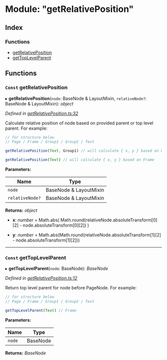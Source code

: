 
# Module: "getRelativePosition"

## Index

### Functions

* [getRelativePosition](_getrelativeposition_.md#const-getrelativeposition)
* [getTopLevelParent](_getrelativeposition_.md#const-gettoplevelparent)

## Functions

### `Const` getRelativePosition

▸ **getRelativePosition**(`node`: BaseNode & LayoutMixin, `relativeNode?`: BaseNode & LayoutMixin): *object*

*Defined in [getRelativePosition.ts:32](https://github.com/figma-plugin-helper-functions/figma-plugin-helpers/blob/5f3a767/src/helpers/getRelativePosition.ts#L32)*

Calculate relative position of node based on provided parent or top level parent.
For example:
```js
// for structure below
// Page / Frame / Group1 / Group2 / Text

getRelativePosition(Text, Group1) // will calculate { x, y } based on Group1

getRelativePosition(Text) // will calculate { x, y } based on Frame
```

**Parameters:**

Name | Type |
------ | ------ |
`node` | BaseNode & LayoutMixin |
`relativeNode?` | BaseNode & LayoutMixin |

**Returns:** *object*

* **x**: *number* = Math.abs(
			Math.round(relativeNode.absoluteTransform[0][2] - node.absoluteTransform[0][2])
		)

* **y**: *number* = Math.abs(Math.round(relativeNode.absoluteTransform[1][2] - node.absoluteTransform[1][2]))

___

### `Const` getTopLevelParent

▸ **getTopLevelParent**(`node`: BaseNode): *BaseNode*

*Defined in [getRelativePosition.ts:12](https://github.com/figma-plugin-helper-functions/figma-plugin-helpers/blob/5f3a767/src/helpers/getRelativePosition.ts#L12)*

Return top level parent for node before PageNode.
For example:
```js
// for structure below
// Page / Frame / Group1 / Group2 / Text

getTopLevelParent(Text) // Frame
```

**Parameters:**

Name | Type |
------ | ------ |
`node` | BaseNode |

**Returns:** *BaseNode*
